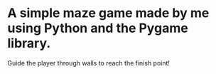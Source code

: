 # A simple maze game made by me using Python and the Pygame library.
Guide the player through walls to reach the finish point!
